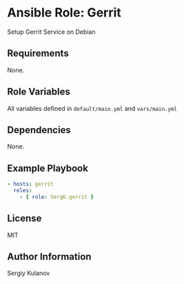 Ansible Role: Gerrit
====================

Setup Gerrit Service on Debian

Requirements
------------

None.

Role Variables
--------------

All variables defined in `default/main.yml` and `vars/main.yml`

Dependencies
------------

None.

Example Playbook
----------------

```yaml
- hosts: gerrit
  roles:
    - { role: SergK.gerrit }
```

License
-------

MIT

Author Information
------------------

Sergiy Kulanov
